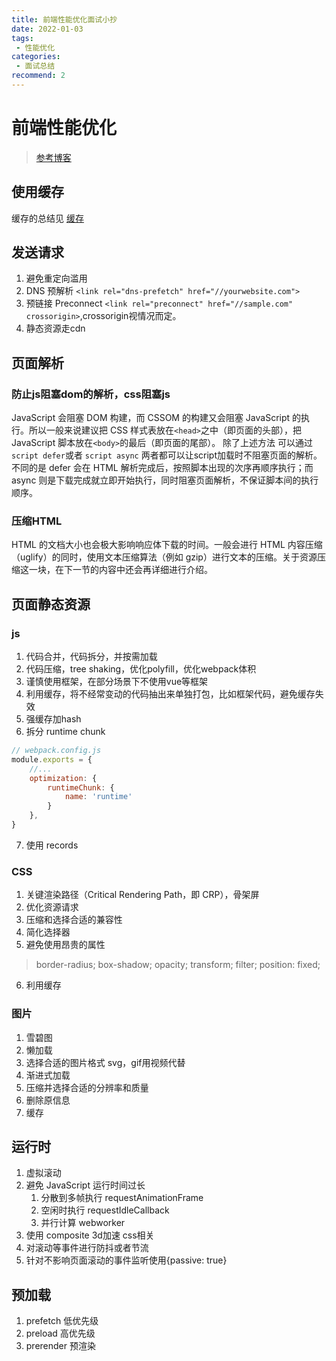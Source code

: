 ```yaml
---
title: 前端性能优化面试小抄
date: 2022-01-03
tags:
 - 性能优化
categories:
 - 面试总结
recommend: 2
---
```


# 前端性能优化
> [参考博客](https://alienzhou.com/projects/fe-performance-journey/)
## 使用缓存
缓存的总结见 [缓存](./temp.md)
## 发送请求
1. 避免重定向滥用
2. DNS 预解析 `<link rel="dns-prefetch" href="//yourwebsite.com">`
3. 预链接 Preconnect `<link rel="preconnect" href="//sample.com" crossorigin>`,crossorigin视情况而定。
4. 静态资源走cdn
  
## 页面解析
### 防止js阻塞dom的解析，css阻塞js
JavaScript 会阻塞 DOM 构建，而 CSSOM 的构建又会阻塞 JavaScript 的执行。所以一般来说建议把 CSS 样式表放在` <head> `之中（即页面的头部），把 JavaScript 脚本放在` <body> `的最后（即页面的尾部）。
除了上述方法 可以通过` script defer `或者 `script async` 两者都可以让script加载时不阻塞页面的解析。不同的是 defer 会在 HTML 解析完成后，按照脚本出现的次序再顺序执行；而 async 则是下载完成就立即开始执行，同时阻塞页面解析，不保证脚本间的执行顺序。
### 压缩HTML
HTML 的文档大小也会极大影响响应体下载的时间。一般会进行 HTML 内容压缩（uglify）的同时，使用文本压缩算法（例如 gzip）进行文本的压缩。关于资源压缩这一块，在下一节的内容中还会再详细进行介绍。

## 页面静态资源

### js
1. 代码合并，代码拆分，并按需加载
2. 代码压缩，tree shaking，优化polyfill，优化webpack体积
3. 谨慎使用框架，在部分场景下不使用vue等框架
4. 利用缓存，将不经常变动的代码抽出来单独打包，比如框架代码，避免缓存失效
5. 强缓存加hash
6. 拆分 runtime chunk 
```js
// webpack.config.js
module.exports = {
    //...
    optimization: {
        runtimeChunk: {
            name: 'runtime'
        }
    },
}
```
7. 使用 records

### CSS
1. 关键渲染路径（Critical Rendering Path，即 CRP），骨架屏
2. 优化资源请求
3. 压缩和选择合适的兼容性
4. 简化选择器
5. 避免使用昂贵的属性
  > border-radius;
  > box-shadow;
  > opacity;
  > transform;
  > filter;
  > position: fixed;
6. 利用缓存
   
### 图片
1. 雪碧图
2. 懒加载
3. 选择合适的图片格式 svg，gif用视频代替
4. 渐进式加载
5. 压缩并选择合适的分辨率和质量
6. 删除原信息
7. 缓存

## 运行时
1. 虚拟滚动
2. 避免 JavaScript 运行时间过长
   1. 分散到多帧执行 requestAnimationFrame
   2. 空闲时执行 requestIdleCallback
   3. 并行计算 webworker
3. 使用 composite 3d加速 css相关
4. 对滚动等事件进行防抖或者节流
5. 针对不影响页面滚动的事件监听使用{passive: true}

## 预加载
1. prefetch 低优先级
2. preload 高优先级
3. prerender 预渲染
